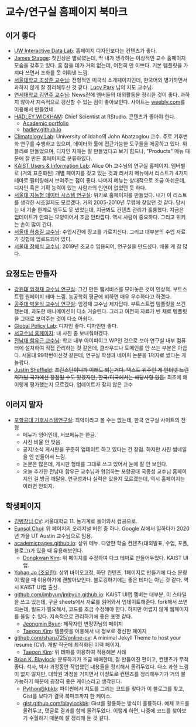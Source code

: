 # 교수/연구실 홈페이지 북마크

## 이거 좋다

* [UW Interactive Data Lab](http://idl.cs.washington.edu/): 홈페이지 디자인보다는 컨텐츠가 좋다.
* [James Stagge](http://www.jstagge.com/): 첫인상은 별로였는데, 딱 내가 생각하는 이상적인 교수 홈페이지 모습을 갖추고 있다. 흠 잡을 데가 거의 없는데, 여전히 안 이쁘다. 기본 템플릿을 가져다 쓰면서 조화를 못 이뤄낸 느낌.
* [서울대학교 조성준 교수님](http://dm.snu.ac.kr/~zoon/): 전형적인 미국식 소개페이지인데, 한국어와 병기하면서 과하지 않게 잘 정리해두신 것 같다. [Lucy Park](http://lucypark.kr) 님의 지도 교수님.
* [연세대학교 김연주 교수님](http://hecl.yonsei.ac.kr/news.html): News란에 멤버들의 대외활동을 정리한 것이 좋다. 과하지 않아서 지속적으로 갱신할 수 있는 점이 좋아보인다. 사이트는 [weebly.com](https://weebly.com)를 이용해서 만들었네.
* [HADLEY WICKHAM](http://hadley.nz/): Chief Scientist at RStudio. 콘텐츠가 좋아야 한다.
  * [Academic portfolio](https://vita.had.co.nz/)
  * [hadley.github.io](https://hadley.github.io/)
* [Climatology Lab](http://www.climatologylab.org/tools.html): University of Idaho의 John Abatzoglou 교수. 주로 기후변화 연구를 수행하고 있으며, 데이터와 툴에 접근가능한 도구들을 제공하고 있다. 위블리로 만들었으며, 디자인 자체는 잘 만들었다고 보기 힘드나, "Products" 메뉴 때문에 잘 만든 홈페이지로 분류하였다.
* [KAIST Users & Information Lab](http://uilab.kr/members): Alice Oh 교수님의 연구실 홈페이지. 멤버별로 (거의 표준화된) 개별 페이지를 갖고 있는 것과 리서치 메뉴에서 리스트가 4가지 테마로 필터링해서 보여주는 점이 좋다. 나머지 메뉴는 상대적으로 조금 아쉬운데, 디자인 혹은 기획 능력이 있는 사람과의 인연이 없었던 듯 하다.
* [서울대 지능형 데이터 시스템 연구실](http://ids.snu.ac.kr/wiki/Jae-won_Lee): 위키로 홈페이지를 만들었다. 내가 이 리스트를 생각한 시초일지도 모르겠다. 거의 2005-2010년 무렵에 찾았던 것 같다. 당시는 내 기술 한계로 엄두도 못 냈었는데, 지금봐도 컨텐츠 관리가 훌륭했다. 지금은 업데이트가 안되는 모양이어서 조금 안타깝다. 역시 사람이 중요하다. 그리고 위키는 손이 많이 간다.
* [서울대 허충길 교수님](https://sf.snu.ac.kr/courses/): 수업시간에 장고를 가르치신다. 그리고 대부분의 수업 자료가 깃헙에 업로드되어 있다.
* [서울대 장혜식 교수님](https://qbio.io/): 2019년 조교수 임용되어, 연구실을 만드셨다. 배울 게 참 많다.

## 요정도는 만들자

* [강원대 임경재 교수님 연구실](http://envsys.co.kr/programs.html): 그간 만든 웹서비스를 모아놓은 것이 인상적. 부트스트랩 원페이지 테마 느낌. 농공학회 평균에 비하면 매우 우수하다고 하겠다.
* [공주대 박윤식 교수님 연구실](http://npslab.kongju.ac.kr/): 임경재 교수님 제자답다. 부트스트랩 템플릿을 쓰긴 했는데, 과도한 애니메이션이 다소 거슬린다. 그리고 여전히 자료가 빈 채로 템플릿을 그대로 보여주는 것이 다소 아쉽다.
* [Global Policy Lab](http://www.globalpolicy.science/): 디자인 좋다. 디자인만 좋다.
* [서교수님 홈페이지](http://grec.snu.ac.kr/): 내 사진 좀 보내줘야겠다.
* [전남대 함유근 교수님](http://168.131.122.201/blog/index.php/professor/): 학교 내부 아이피이고 WP인 것으로 보아 연구실 내부 컴퓨터에 설치하여 직접 관리하는 것 같은데, 클라우드나 도메인를 안 쓰는 부분은 아쉽다. 서울대 99학번이신것 같은데, 연구실 학생과 네이처 논문을 1저자로 썼다는 게 놀랍다.
* [Justin Sheffield](http://hydrology.princeton.edu/~justin/index.html): ~~프린스턴이니까 이래도 되는거다. 텍스트 위주인 게 인터넷 느린 저개발 국가에선 장점일 수도 있겠지만, 한국/미국에서는 해당사항 없음.~~ 최초에 왜 이렇게 평가했는지 모르겠다. 업데이트가 잦지 않은 교수

## 이러지 말자

* [포항공대 기후시스템연구실](http://csl.postech.ac.kr/main.php): 최악이라고 볼 수는 없는데, 한국 연구실 사이트의 전형
  * 메뉴가 영어인데, 서브메뉴는 한글.
  * 사진 비율 안 맞음.
  * 공지/소식 게시판을 꾸준히 업데이트 하고 있다는 건 장점. 하지만 사진 썸네일을 안 만들어서 느림.
  * 논문은 많은데, 게시판 형태를 그대로 쓰고 있어서 눈에 잘 안 보인다.
  * 오늘 추가한 전남대 함유근 교수님과 협업하는 포항공대 국종성 교수님 홈페이지인 걸 방금 깨달음. 연구성과나 실력은 있을지 모르겠는데, 역시 홈페이지는 이러면 안되지.

## 학생페이지

* [김병창님 CV](https://bckim92.github.io/): 서울대학교 11. 농기계로 들어와서 컴공으로.
* [Eunsol Choi](https://www.cs.utexas.edu/~eunsol/): 위 페이지의 오리지널 버전 중 하나. Google AI에서 일하다가 2020년 가을 UT Austin 교수님으로 임용.
* [academicpages.github.io](https://github.com/academicpages/academicpages.github.io): 상위 메뉴. 다양한 학술 컨텐츠(대외발표, 수업, 포폴, 블로그)가 있을 때 유용해보인다.
  * [Dongkwan Kim](https://dongkwan-kim.github.io/): 위 페이지를 수정하여 다크 테마로 만들어두었다. KAIST UI 랩.
* [Yohan Jo (조요한)](http://www.cs.cmu.edu/~yohanj/): 상위 바이오고정, 하단 컨텐츠. 1페이지로 만들기에 다소 분량이 많을 때 이용하기에 괜찮아보인다. 블로깅하기에는 좋은 테마는 아닌 것 같다. 역시 KAIST UI랩 출신.
* [github.com/jmbyun/jmbyun.github.io](https://github.com/jmbyun/jmbyun.github.io): KAIST UI랩 멤버는 대부분, 이 스타일을 쓰고 있는데, 구글 sheets에서 자료를 읽어와서 업데이트해준다. fork해서 쓰면 되는데, 빌드가 필요해서, 코드를 조금 수정해야 한다. 하지만 어렵지 않게 웹페이지를 올릴 수 있다. 지속적으로 관리하기에 좋은 포맷 같다.
  * [Jeongmin Byun](jmbyun.github.io): 제작자인 변정민님의 페이지
  * [Taegon Kim](https://code.taegon.kr/academic-website/): 템플릿을 이용해서 내 정보로 갱신한 페이지
* [github.com/sharu725/online-cv](https://github.com/sharu725/online-cv): A minimal Jekyll Theme to host your resume (CV). 개발 직군에 최적화된 이력 페이지.
  * [Taegon Kim](https://code.taegon.kr/online-cv/): 위 테마를 이용하여 적용해본 사례
* [Brian K. Blaylock](http://home.chpc.utah.edu/~u0553130/Brian_Blaylock/home.html): 분류하기가 조금 애매한데, 잘 만들어진 편이고, 컨텐츠가 무척좋다. 석사, 박사 과정동안 작업했던 내용들을 정리해서 올려두었다. 다소 과한 느낌이 없지 않지만, 대학원 과정을 거치면서 이정도로 컨텐츠를 정리해두기가 거의 불가능하기 때문에 굉장히 좋은 케이스라고 생각된다.
  * [Python@kbkb](https://kbkb-wx-python.blogspot.com/): 파이썬에서 지도를 그리는 코드를 찾다가 이 블로그를 찾고, Gist를 보다가 결국 북마크까지 한 케이스.
  * [gist.github.com/blaylockbk](https://gist.github.com/blaylockbk): Gist를 활용하는 방식이 훌륭하다. 예제 코드를 올려두고, 댓글로 결과를 함께 올려두었다. 이렇게 하면, 나중에 코드를 찾아보기 수월하기 때문에 잘 정리해 둔 것 같다.
